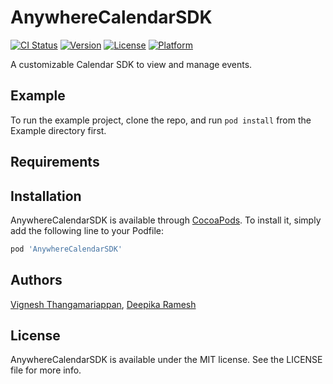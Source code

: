 # AnywhereCalendarSDK

[![CI Status](https://img.shields.io/travis/vignesh.mariappan@anywhere.co/AnywhereCalendarSDK.svg?style=flat)](https://travis-ci.org/vignesh.mariappan@anywhere.co/AnywhereCalendarSDK)
[![Version](https://img.shields.io/cocoapods/v/AnywhereCalendarSDK.svg?style=flat)](https://cocoapods.org/pods/AnywhereCalendarSDK)
[![License](https://img.shields.io/cocoapods/l/AnywhereCalendarSDK.svg?style=flat)](https://cocoapods.org/pods/AnywhereCalendarSDK)
[![Platform](https://img.shields.io/cocoapods/p/AnywhereCalendarSDK.svg?style=flat)](https://cocoapods.org/pods/AnywhereCalendarSDK)

A customizable Calendar SDK to view and manage events.

## Example

To run the example project, clone the repo, and run `pod install` from the Example directory first.

## Requirements

## Installation

AnywhereCalendarSDK is available through [CocoaPods](https://cocoapods.org). To install
it, simply add the following line to your Podfile:

```ruby
pod 'AnywhereCalendarSDK'
```

## Authors

[Vignesh Thangamariappan](https://github.com/Vignesh-Thangamariappan),
[Deepika Ramesh](https://github.com/DeepikaRamesh1510)

## License

AnywhereCalendarSDK is available under the MIT license. See the LICENSE file for more info.
